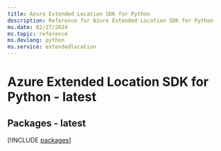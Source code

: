 ```yaml
---
title: Azure Extended Location SDK for Python
description: Reference for Azure Extended Location SDK for Python
ms.date: 02/27/2024
ms.topic: reference
ms.devlang: python
ms.service: extendedlocation
---
```

# Azure Extended Location SDK for Python - latest
## Packages - latest
[!INCLUDE [packages](extended-location-index.md)]